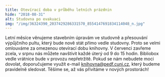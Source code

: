 ```yaml
---
title: Otevírací doba v průběhu letních prázdnin
hide: "2018-08-31"
alt: Studovna po evakuaci
img: "/img/36324390_2037429286331570_8554147691834114048_n.jpg"
---
```


Letní měsíce věnujeme stavebním úpravám ve studovně a přesouvání výpůjčního
pultu, který bude nově stát přímo vedle studovny. Proto se velmi omlouváme za
omezenou otevírací dobu knihovny. V červenci zavřeme zcela, v srpnu nás můžete
navštívit každé úterý od 9 do 15 hodin. Bibliobox vedle vrátnice bude v provozu
nepřetržitě. Pokud se nám nebudete moci dovolat, doporučujeme využít e-mail
[knihovna@pedf.cuni.cz](mailto:knihovna@pedf.cuni.cz), který budeme pravidelně sledovat. Těšíme se, až vás
přivítáme v nových prostorách!
